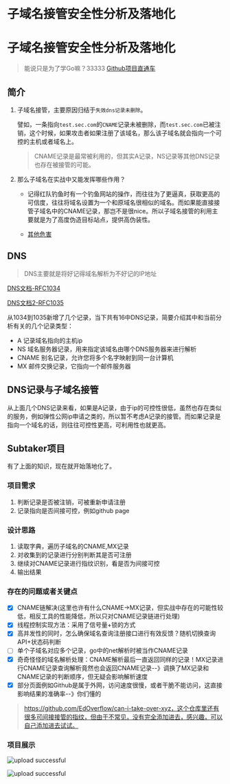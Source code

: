 # 子域名接管安全性分析及落地化


# 子域名接管安全性分析及落地化

> 能说只是为了学Go嘛？33333 
[Github项目直通车](https://github.com/Aur0ra-m/Subtaker)

## 简介

1. 子域名接管，主要原因归结于`失效dns记录未删除`。

   譬如，一条指向`test.sec.com`的`CNAME`记录未被删除，而`test.sec.com`已被注销，这个时候，如果攻击者如果注册了该域名，那么该子域名就会指向一个可控的主机或者域名上。

   > CNAME记录是最常被利用的，但其实A记录，NS记录等其他DNS记录也存在被接管的可能。

2. 那么子域名在实战中又能发挥哪些作用？

   - 记得红队钓鱼时有一个钓鱼网站的操作，而往往为了更逼真，获取更高的可信度，往往将域名设置为一个和原域名很相似的域名。而如果能直接接管子域名中的CNAME记录，那岂不是很nice。所以子域名接管的利用主要就是为了高度伪造目标站点，提供高伪装性。

   - [其他危害](https://0xpatrik.com/subdomain-takeover/ )



## DNS

> DNS主要就是将好记得域名解析为不好记的IP地址

[DNS文档-RFC1034](https://datatracker.ietf.org/doc/html/rfc1034)

[DNS文档2-RFC1035](https://datatracker.ietf.org/doc/html/rfc1035)

从1034到1035新增了几个记录，当下共有16中DNS记录，简要介绍其中和当前分析有关的几个记录类型：

- A	记录域名指向的主机ip
- NS   域名服务器记录，用来指定该域名由哪个DNS服务器来进行解析
- CNAME 别名记录，允许您将多个名字映射到同一台计算机
- MX   邮件交换记录，它指向一个邮件服务器



## DNS记录与子域名接管

从上面几个DNS记录来看，如果是A记录，由于ip的可控性很低，虽然也存在类似的服务，例如弹性公网ip申请之类的，所以暂不考虑A记录的接管。而如果记录是指向一个域名的话，则往往可控性更高，可利用性也就更高。





## Subtaker项目

有了上面的知识，现在就开始落地化了。

### 项目需求

1. 判断记录是否被注销，可被重新申请注册
2. 记录指向是否间接可控，例如github page



### 设计思路

1. 读取字典，遍历子域名的CNAME,MX记录
2. 对收集到的记录进行分别判断其是否可注册
3. 继续对CNAME记录进行指纹识别，看是否为间接可控
4. 输出结果



### 存在的问题或者关键点

- [x] CNAME链解决(这里也许有什么CNAME->MX记录，但实战中存在的可能性较低，相反工具的性能降低，所以只对CNAME记录链进行处理)
- [x] 线程控制实现方法：采用了信号量+锁的方式
- [x] 高并发性的同时，怎么确保域名查询注册接口进行有效反馈？随机切换查询API+状态码判断
- [ ] 单个子域名对应多个记录，go中的net解析时被当作CNAME记录
- [x] 奇奇怪怪的域名解析处理：CNAME解析最后一直返回同样的记录！MX记录进行CNAME记录查询解析竟然也会返回CNAME记录--》调换了MX记录和CNAME记录的判断顺序，但无疑会影响解析速度
- [x] 部分页面例如Github是属于外网，访问速度很慢，或者干脆不能访问，这直接影响结果的准确率--》你们懂的

> https://github.com/EdOverflow/can-i-take-over-xyz，这个仓库里还有很多可间接接管的指纹，但由于不常见，没有完全添加进去，感兴趣，可以自己添加进去试试。





### 项目展示

![upload successful](/images/imgs/1.png)

![upload successful](/images/imgs/2.png)
